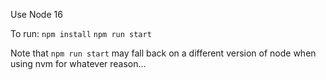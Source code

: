 Use Node 16

To run:
`npm install`
`npm run start`

Note that `npm run start` may fall back on a different version of node when using
nvm for whatever reason...

